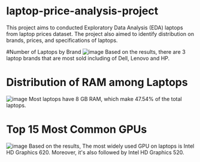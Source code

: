 # laptop-price-analysis-project
This project aims to conducted Exploratory Data Analysis (EDA) laptops from laptop prices dataset. The project also aimed to identify distribution on brands, prices, and specifications of laptops.

#Number of Laptops by Brand
![image](https://github.com/zulfaikarF99/laptop-price-analysis-project/assets/101247674/90cbcef5-cc44-495b-b0a0-2063084b5c23)
Based on the results, there are 3 laptop brands that are most sold including of Dell, Lenovo and HP.

# Distribution of RAM among Laptops
![image](https://github.com/zulfaikarF99/laptop-price-analysis-project/assets/101247674/a8c50a19-2f5c-49b3-ba6b-d57a1a068112)
Most laptops have 8 GB RAM, which make 47.54% of the total laptops.
# Top 15 Most Common GPUs
![image](https://github.com/zulfaikarF99/laptop-price-analysis-project/assets/101247674/e19ce92c-fb18-43a3-93de-d7067c09f077)
Based on the results, The most widely used GPU on laptops is Intel HD Graphics 620. Moreover, it's also followed by Intel HD Graphics 520.



